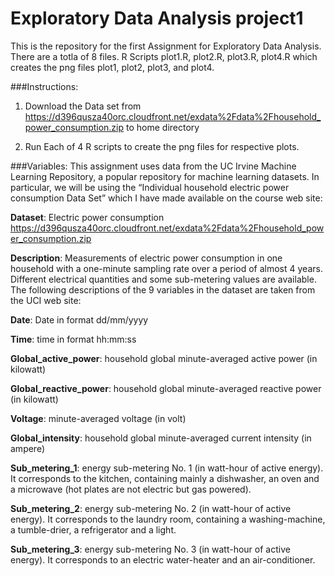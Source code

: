 # Exploratory Data Analysis project1

This is the repository for the first Assignment for Exploratory Data Analysis.
There are a totla of 8 files. R Scripts plot1.R, plot2.R, plot3.R, plot4.R which creates the png files plot1, plot2, plot3, and plot4.

###Instructions:
1) Download the Data set from https://d396qusza40orc.cloudfront.net/exdata%2Fdata%2Fhousehold_power_consumption.zip to home directory

2) Run Each of 4 R scripts to create the png files for respective plots.


###Variables:
This assignment uses data from the UC Irvine Machine Learning Repository, a popular repository for machine learning datasets. In particular, we will be using the “Individual household electric power consumption Data Set” which I have made available on the course web site:

**Dataset**: Electric power consumption https://d396qusza40orc.cloudfront.net/exdata%2Fdata%2Fhousehold_power_consumption.zip

**Description**: Measurements of electric power consumption in one household with a one-minute sampling rate over a period of almost 4 years. Different electrical quantities and some sub-metering values are available.
The following descriptions of the 9 variables in the dataset are taken from the UCI web site:

**Date**: Date in format dd/mm/yyyy

**Time**: time in format hh:mm:ss

**Global_active_power**: household global minute-averaged active power (in kilowatt)

**Global_reactive_power**: household global minute-averaged reactive power (in kilowatt)

**Voltage**: minute-averaged voltage (in volt)

**Global_intensity**: household global minute-averaged current intensity (in ampere)

**Sub_metering_1**: energy sub-metering No. 1 (in watt-hour of active energy). It corresponds to the kitchen, containing mainly a dishwasher, an oven and a microwave (hot plates are not electric but gas powered).

**Sub_metering_2**: energy sub-metering No. 2 (in watt-hour of active energy). It corresponds to the laundry room, containing a washing-machine, a tumble-drier, a refrigerator and a light.

**Sub_metering_3**: energy sub-metering No. 3 (in watt-hour of active energy). It corresponds to an electric water-heater and an air-conditioner.
